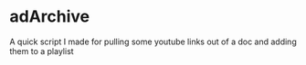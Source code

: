 # adArchive
A quick script I made for pulling some youtube links out of a doc and adding them to a playlist
